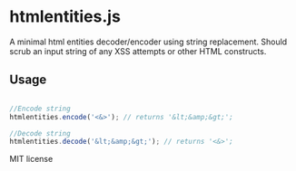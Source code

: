 htmlentities.js
===============

A minimal html entities decoder/encoder using string replacement.  Should scrub an input string of any XSS attempts or other HTML constructs.


Usage
-----

```javascript

//Encode string
htmlentities.encode('<&>'); // returns '&lt;&amp;&gt;';

//Decode string
htmlentities.decode('&lt;&amp;&gt;'); // returns '<&>';

```

MIT license
